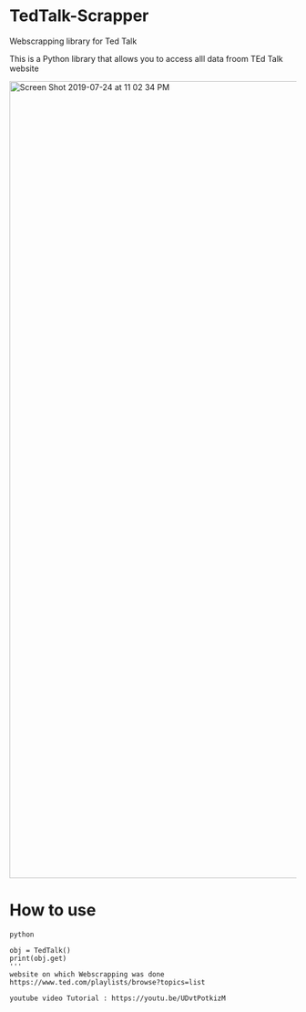 # TedTalk-Scrapper
Webscrapping library for Ted Talk 

This is a Python library that allows you to access alll data froom TEd Talk website

<img width="1400" alt="Screen Shot 2019-07-24 at 11 02 34 PM" src="https://user-images.githubusercontent.com/39345855/61842716-29f07600-ae67-11e9-9702-f6af5408ecde.png">

# How to use 

```
python

obj = TedTalk()
print(obj.get)
'''
website on which Webscrapping was done 
https://www.ted.com/playlists/browse?topics=list

youtube video Tutorial : https://youtu.be/UDvtPotkizM



